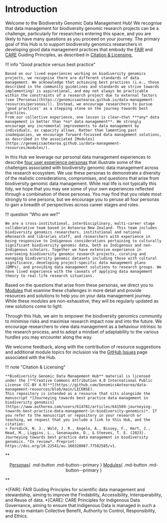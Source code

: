 # Introduction

Welcome to the Biodiversity Genomic Data Management Hub! We recognise that data management for biodiversity genomic research projects can be a challenge, particularly for researchers entering this space, and you are likely to have many questions as you proceed on your journey. The primary goal of this Hub is to support biodiversity genomics researchers in developing good data management practices that embody the [FAIR](https://www.go-fair.org/fair-principles/) and [CARE](https://www.gida-global.org/care) Guiding Principles, as described in <a href="#citation-licensing">Citation & Licensing.</a>

!!! info "Good practice versus best practice" 

    Based on our lived experiences working on biodiversity genomics projects, we recognise there are different standards of data management. We acknowledge that achieving best practices (i.e., those described in the community guidelines and standards we strive towards implementing) is aspirational, and may not always be practicable within the constraints of a research project due to external factors (see [Personas](https://genomicsaotearoa.github.io/data-management-resources/personas/)). Instead, we encourage researchers to pursue ‘good practices’ as a stepping stone on the journey towards best practices.  
    From our collective experience, one lesson is clear—that ***any* data management is better than *no* data management**. We strongly encourage any incremental improvements to data management by individuals, as capacity allows. Rather than lamenting past inadequacies, we encourage forward-focussed data management solutions, as described in the associated [Modules](https://genomicsaotearoa.github.io/data-management-resources/modules/).

In this Hub we leverage our personal data management experiences to describe [four user experience personas](https://genomicsaotearoa.github.io/data-management-resources/personas/) that illustrate some of the challenges associated with biodiversity genomic data management across the research ecosystem. We use these personas to demonstrate a diversity of the realistic considerations, compromises, and questions that arise from biodiversity genomic data management. While real life is not typically this tidy, we hope that you may see some of your own experiences reflected through a combination of these personas. You may find that you relate most strongly to one persona, but we encourage you to peruse all four personas to gain a breadth of perspectives across career stages and roles.

!!! question "Who are we?"
    
    We are a cross-institutional, interdisciplinary, multi-career stage collaborative team based in Aotearoa New Zealand. This team includes biodiversity genomics researchers, institutional and national eResearch and libraries staff, and researchers with experience in being responsive to Indigenous considerations pertaining to culturally significant biodiversity genomic data, both as Indigenous and non-Indigenous scholars. Together we have extensive experience in overseeing biodiversity genomic research projects, curating and managing biodiversity genomic datasets including those with cultural significance, developing project-specific data management plans (DMPs), and providing data management solutions to research groups. We have lived experience with the caveats of applying data management theory to real-life research situations.

Based on the questions that arise from these personas, we direct you to [Modules](https://genomicsaotearoa.github.io/data-management-resources/modules/) that examine these challenges in more detail and provide resources and solutions to help you on your data management journey. While these modules are non-exhaustive, they will be regularly updated as new solutions come to light. 

Through this Hub, we aim to empower the biodiversity genomics community to minimise risks and maximise research impact now and into the future. We encourage researchers to view data management as a behaviour intrinsic to the research process, and to adopt a mindset of adaptability to the various hurdles you may encounter along the way.

We welcome feedback, along with the contribution of resource suggestions and additional module topics for inclusion via the [GitHub Issues](https://github.com/GenomicsAotearoa/data-management-resources/issues) page associated with the Hub.

<a id="citation-licensing"></a>

!!! note "Citation & Licensing"

    **Biodiversity Genomic Data Management Hub** material is licensed under the [**Creative Commons Attribution 4.0 International Public License (CC-BY 4.0)**](https://github.com/GenomicsAotearoa/data-management-resources/blob/main/LICENSE). 
    This repository is intended as a resource that sits alongside the manuscript *[Journeying towards best practice data management in biodiversity genomics](https://www.authorea.com/users/614781/articles/641569-journeying-towards-best-practice-data-management-in-biodiversity-genomics)*. If you refer to the manuscript or repository in your research or teaching, we request that you include a link to this Hub, and the citation:
    > Forsdick, N. J., Wold, J. R., Angelo, A., Bissey, F., Hart, J., Head, M., Liggins, L., Senanayake, D., & Steeves, T. E. (2023). Journeying towards best practice data management in biodiversity genomics. *In review*. Preprint: https://doi.org/10.22541/au.168328087.77582585/v1.
    
**<p style="text-align: center;">
[Personas](https://genomicsaotearoa.github.io/data-management-resources/personas/){ .md-button .md-button--primary } [Modules](https://genomicsaotearoa.github.io/data-management-resources/modules/){ .md-button .md-button--primary }
</p>**

*[FAIR]: FAIR Guiding Principles for scientific data management and stewardship, aiming to improve the Findability, Accessibility, Interoperability, and Reuse of data.
*[CARE]: CARE Principles for Indigenous Data Governance, aiming to ensure that Indigenous Data is managed in such a way as to maintain Collective Benefit, Authority to Control, Responsibility, and Ethics.


